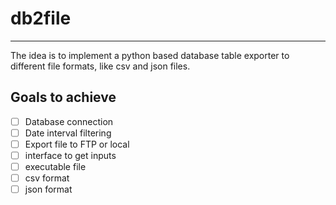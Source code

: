# db2file

---

The idea is to implement a python based database table exporter to different file formats, like csv and json files.

## Goals to achieve
- [ ] Database connection
- [ ] Date interval filtering
- [ ] Export file to FTP or local
- [ ] interface to get inputs
- [ ] executable file
- [ ] csv format
- [ ] json format
